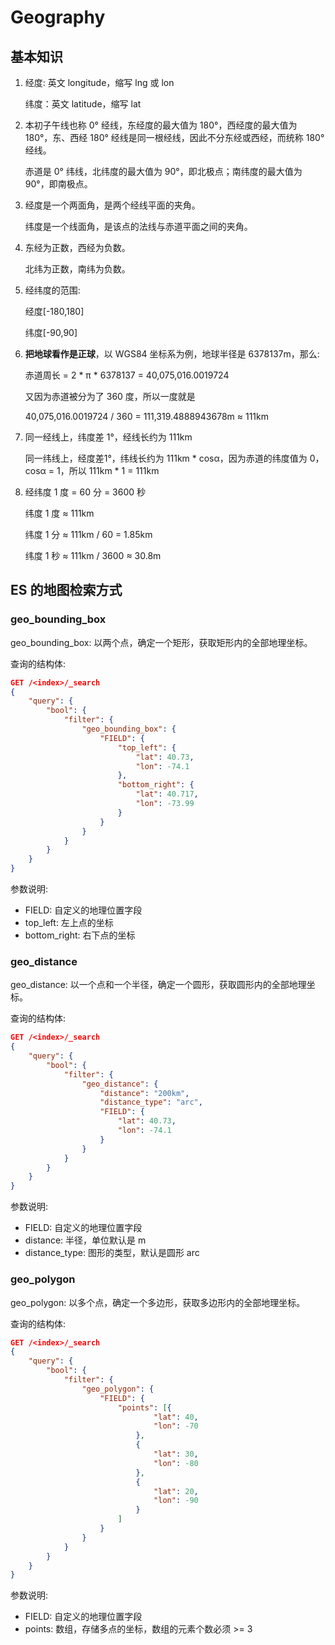 # Geography
## 基本知识
1. 经度: 英文 longitude，缩写 lng 或 lon

   纬度：英文 latitude，缩写 lat

2. 本初子午线也称 0° 经线，东经度的最大值为 180°，西经度的最大值为 180°，东、西经 180° 经线是同一根经线，因此不分东经或西经，而统称 180° 经线。

   赤道是 0° 纬线，北纬度的最大值为 90°，即北极点；南纬度的最大值为 90°，即南极点。

3. 经度是一个两面角，是两个经线平面的夹角。

   纬度是一个线面角，是该点的法线与赤道平面之间的夹角。

4. 东经为正数，西经为负数。

   北纬为正数，南纬为负数。

5. 经纬度的范围: 

   经度[-180,180]
   
   纬度[-90,90]

6. **把地球看作是正球**，以 WGS84 坐标系为例，地球半径是 6378137m，那么:

   赤道周长 = 2 * π * 6378137 = 40,075,016.0019724
   
   又因为赤道被分为了 360 度，所以一度就是
   
   40,075,016.0019724 / 360 = 111,319.4888943678m ≈ 111km

7. 同一经线上，纬度差 1°，经线长约为 111km

   同一纬线上，经度差1°，纬线长约为 111km * cosα，因为赤道的纬度值为 0，cosα = 1，所以 111km * 1 = 111km

8. 经纬度 1 度 = 60 分 = 3600 秒

   纬度 1 度 ≈ 111km
   
   纬度 1 分 ≈ 111km / 60 = 1.85km
   
   纬度 1 秒 ≈ 111km / 3600 ≈ 30.8m

## ES 的地图检索方式
### geo_bounding_box

geo_bounding_box: 以两个点，确定一个矩形，获取矩形内的全部地理坐标。

查询的结构体:

```json
GET /<index>/_search
{
	"query": {
		"bool": {
			"filter": {
				"geo_bounding_box": {
					"FIELD": {
						"top_left": {
							"lat": 40.73,
							"lon": -74.1
						},
						"bottom_right": {
							"lat": 40.717,
							"lon": -73.99
						}
					}
				}
			}
		}
	}
}
```

参数说明:
- FIELD: 自定义的地理位置字段
- top_left: 左上点的坐标
- bottom_right: 右下点的坐标

### geo_distance

geo_distance: 以一个点和一个半径，确定一个圆形，获取圆形内的全部地理坐标。

查询的结构体:

```json
GET /<index>/_search
{
	"query": {
		"bool": {
			"filter": {
				"geo_distance": {
					"distance": "200km",
					"distance_type": "arc",
					"FIELD": {
						"lat": 40.73,
						"lon": -74.1
					}
				}
			}
		}
	}
}
```

参数说明:
- FIELD: 自定义的地理位置字段
- distance: 半径，单位默认是 m
- distance_type: 图形的类型，默认是圆形 arc

### geo_polygon

geo_polygon: 以多个点，确定一个多边形，获取多边形内的全部地理坐标。

查询的结构体:

```json
GET /<index>/_search
{
	"query": {
		"bool": {
			"filter": {
				"geo_polygon": {
					"FIELD": {
						"points": [{
								"lat": 40,
								"lon": -70
							},
							{
								"lat": 30,
								"lon": -80
							},
							{
								"lat": 20,
								"lon": -90
							}
						]
					}
				}
			}
		}
	}
}
```

参数说明:
- FIELD: 自定义的地理位置字段
- points: 数组，存储多点的坐标，数组的元素个数必须 >= 3
